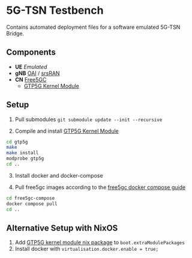 # 5G-TSN Testbench

Contains automated deployment files for a software emulated 5G-TSN Bridge.

## Components

- **UE** *Emulated*
- **gNB** [OAI](https://gitlab.eurecom.fr/oai/openairinterface5g) / [srsRAN](https://github.com/srsran/srsran_project)
- **CN** [Free5GC](https://github.com/free5gc/free5gc)
    - [GTP5G Kernel Module](https://github.com/free5gc/gtp5g)

## Setup

1. Pull submodules `git submodule update --init --recursive`

2. Compile and install [GTP5G Kernel Module](https://github.com/free5gc/gtp5g)
```bash
cd gtp5g
make
make install
modprobe gtp5g
cd ..
```

3. Install docker and docker-compose

4. Pull free5gc images according to the [free5gc docker compose guide](https://free5gc.org/guide/0-compose/)
```bash
cd free5gc-compose
docker compose pull
cd ..
```

## Alternative Setup with NixOS 

1. Add [GTP5G kernel module nix package](https://github.com/ottoblep/flake/blob/5g-dev/pkgs/gtp5g/default.nix) to `boot.extraModulePackages`
2. Install docker with `virtualisation.docker.enable = true;`